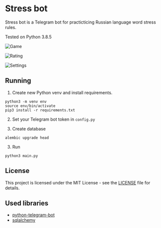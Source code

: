 # Stress bot

Stress bot is a Telegram bot for practicticing Russian language word stress rules.

Tested on Python 3.8.5

![Game](https://user-images.githubusercontent.com/43320720/119373638-4bb81f80-bcc1-11eb-9ce4-40f23355858c.png)

![Rating](https://user-images.githubusercontent.com/43320720/119861800-7522b680-bf20-11eb-836b-ec6b72594380.png)

![Settings](https://user-images.githubusercontent.com/43320720/119626100-89c55880-be13-11eb-86ed-ae01e1ebde56.png)

## Running

1. Create new Python venv and install requirements.
```
python3 -m venv env
source env/bin/activate
pip3 install -r requirements.txt
```

2. Set your Telegram bot token in `config.py`

3. Create database
```
alembic upgrade head
```
3. Run
```
python3 main.py
```

## License

This project is licensed under the MIT License - see the [LICENSE](LICENSE) file for details.

## Used libraries

* [python-telegram-bot](https://github.com/python-telegram-bot/python-telegram-bot)
* [sqlalchemy](https://www.sqlalchemy.org/)
